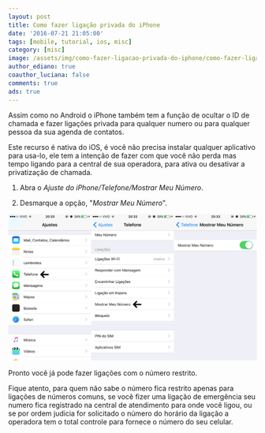 ```yaml
---
layout: post
title: Como fazer ligação privada do iPhone
date: '2016-07-21 21:05:00'
tags: [mobile, tutorial, ios, misc]
category: [misc]
image: /assets/img/como-fazer-ligacao-privada-do-iphone/como-fazer-ligacao-privada-do-iphone.jpg
author_ediano: true
coauthor_luciana: false
comments: true
ads: true
---
```


Assim como no Android o iPhone também tem a função de ocultar o ID de chamada e fazer ligações privada para qualquer numero ou para qualquer pessoa da sua agenda de contatos.

Este recurso é nativa do iOS, é você não precisa instalar qualquer aplicativo para usa-lo, ele tem a intenção de fazer com que você não perda mas tempo ligando para a central de sua operadora, para ativa ou desativar a privatização de chamada.

1. Abra o *Ajuste do iPhone/Telefone/Mostrar Meu Número*.

2. Desmarque a opção, "*Mostrar Meu Número*".

![Ajuste de ligação do Iphone](/assets/img/como-fazer-ligacao-privada-do-iphone/ligacao-iphone.png)

Pronto você já pode fazer ligações com o número restrito.

Fique atento, para quem não sabe o número fica restrito apenas para ligações de números comuns, se você fizer uma ligação de emergência seu numero fica registrado na central de atendimento para onde você ligou, ou se por ordem judicia for solicitado o número do horário da ligação a operadora tem o total controle para fornece o número do seu celular.